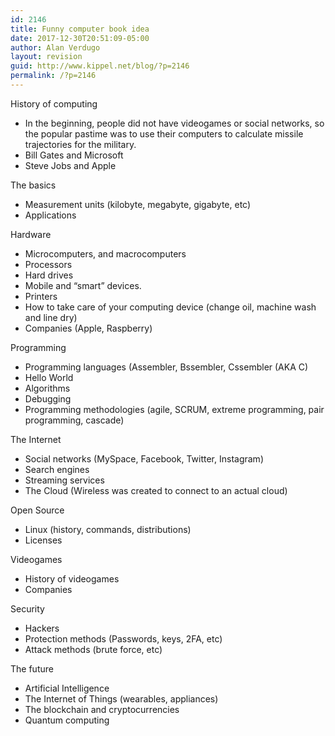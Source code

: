 ```yaml
---
id: 2146
title: Funny computer book idea
date: 2017-12-30T20:51:09-05:00
author: Alan Verdugo
layout: revision
guid: http://www.kippel.net/blog/?p=2146
permalink: /?p=2146
---
```

History of computing

  * In the beginning, people did not have videogames or social networks, so the popular pastime was to use their computers to calculate missile trajectories for the military.
  * Bill Gates and Microsoft
  * Steve Jobs and Apple

The basics

  * Measurement units (kilobyte, megabyte, gigabyte, etc)
  * Applications

Hardware

  * Microcomputers, and macrocomputers
  * Processors
  * Hard drives
  * Mobile and &#8220;smart&#8221; devices.
  * Printers
  * How to take care of your computing device (change oil, machine wash and line dry)
  * Companies (Apple, Raspberry)

Programming

  * Programming languages (Assembler, Bssembler, Cssembler (AKA C)
  * Hello World
  * Algorithms
  * Debugging
  * Programming methodologies (agile, SCRUM, extreme programming, pair programming, cascade)

The Internet

  * Social networks (MySpace, Facebook, Twitter, Instagram)
  * Search engines
  * Streaming services
  * The Cloud (Wireless was created to connect to an actual cloud)

Open Source

  * Linux (history, commands, distributions)
  * Licenses

Videogames

  * History of videogames
  * Companies

Security

  * Hackers
  * Protection methods (Passwords, keys, 2FA, etc)
  * Attack methods (brute force, etc)

The future

  * Artificial Intelligence
  * The Internet of Things (wearables, appliances)
  * The blockchain and cryptocurrencies
  * Quantum computing